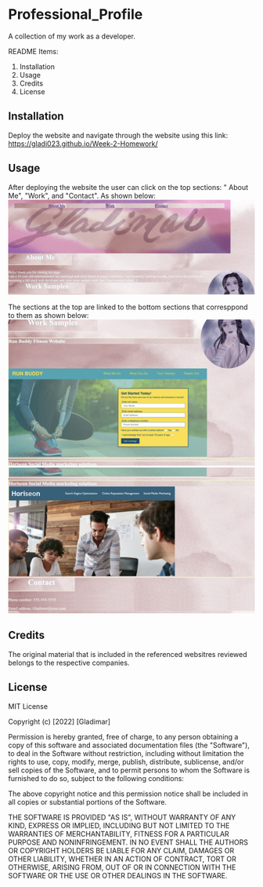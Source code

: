# Professional_Profile
A collection of my work as a developer.

README Items:
1. Installation
2. Usage
3. Credits
4. License


## Installation
Deploy the website and navigate through the website using this link:
https://gladi023.github.io/Week-2-Homework/

## Usage
After deploying the website the user can click on the top sections: "   About Me", "Work", and "Contact". As shown below:
![Screenshot of first section of the website](./assets/images/part1.png)

The sections at the top are linked to the bottom sections that corresppond to them as shown below:
![Screenshot of second section of website](./assets/images/part2.png)
![Screenshot of the third section of the website](./assets/images/part3.png)

## Credits
The original material that is included in the referenced websitres reviewed belongs to the respective companies. 

## License
MIT License

Copyright (c) [2022] [Gladimar]

Permission is hereby granted, free of charge, to any person obtaining a copy
of this software and associated documentation files (the "Software"), to deal
in the Software without restriction, including without limitation the rights
to use, copy, modify, merge, publish, distribute, sublicense, and/or sell
copies of the Software, and to permit persons to whom the Software is
furnished to do so, subject to the following conditions:

The above copyright notice and this permission notice shall be included in all
copies or substantial portions of the Software.

THE SOFTWARE IS PROVIDED "AS IS", WITHOUT WARRANTY OF ANY KIND, EXPRESS OR
IMPLIED, INCLUDING BUT NOT LIMITED TO THE WARRANTIES OF MERCHANTABILITY,
FITNESS FOR A PARTICULAR PURPOSE AND NONINFRINGEMENT. IN NO EVENT SHALL THE
AUTHORS OR COPYRIGHT HOLDERS BE LIABLE FOR ANY CLAIM, DAMAGES OR OTHER
LIABILITY, WHETHER IN AN ACTION OF CONTRACT, TORT OR OTHERWISE, ARISING FROM,
OUT OF OR IN CONNECTION WITH THE SOFTWARE OR THE USE OR OTHER DEALINGS IN THE
SOFTWARE.